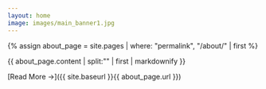 ```yaml
---
layout: home
image: images/main_banner1.jpg
---
```


{% assign about_page = site.pages | where: "permalink", "/about/" | first %}

{{ about_page.content | split:"<!--more-->" | first | markdownify }}

[Read More →]({{ site.baseurl }}{{ about_page.url }})
